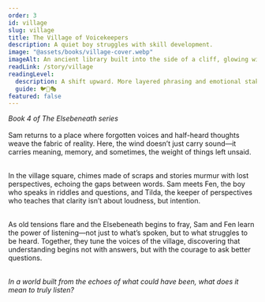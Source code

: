 ```yaml
---
order: 3
id: village
slug: village
title: The Village of Voicekeepers
description: A quiet boy struggles with skill development.
image: "@assets/books/village-cover.webp"
imageAlt: An ancient library built into the side of a cliff, glowing with soft lantern light.
readLink: /story/village
readingLevel:
  description: A shift upward. More layered phrasing and emotional stakes. Identity and voice as core themes.
  guide: 🐦🧶🎭
featured: false
---
```


_Book 4 of The Elsebeneath series_
<br />
<br />
Sam returns to a place where forgotten voices and half-heard thoughts weave the fabric of reality. Here, the wind doesn’t just carry sound—it carries meaning, memory, and sometimes, the weight of things left unsaid.
<br />
<br />

In the village square, chimes made of scraps and stories murmur with lost perspectives, echoing the gaps between words. Sam meets Fen, the boy who speaks in riddles and questions, and Tilda, the keeper of perspectives who teaches that clarity isn’t about loudness, but intention.
<br />
<br />

As old tensions flare and the Elsebeneath begins to fray, Sam and Fen learn the power of listening—not just to what’s spoken, but to what struggles to be heard. Together, they tune the voices of the village, discovering that understanding begins not with answers, but with the courage to ask better questions.
<br />
<br />

_In a world built from the echoes of what could have been, what does it mean to truly listen?_
